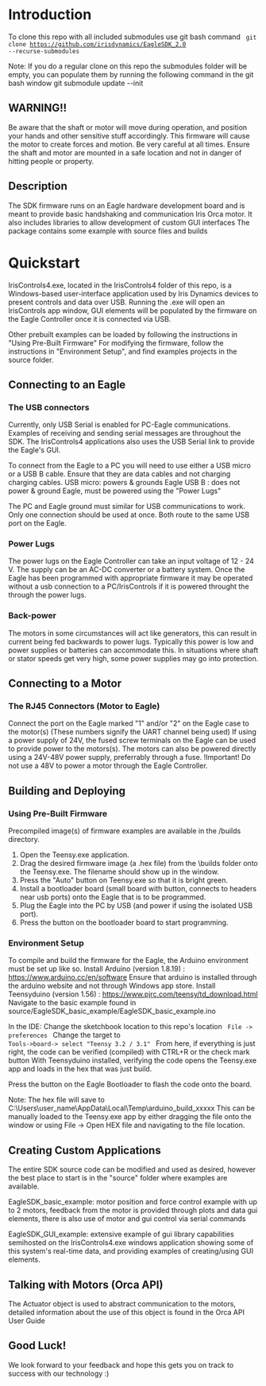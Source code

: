 # Introduction
To clone this repo with all included submodules use git bash command
<code> git clone https://github.com/irisdynamics/EagleSDK_2.0 --recurse-submodules </code>

Note: If you do a regular clone on this repo the submodules folder will be empty, you can populate them by running the following command in the git bash window
git submodule update --init 

## WARNING!! 
Be aware that the shaft or motor will move during operation, and position your hands and other sensitive stuff accordingly. 
This firmware will cause the motor to create forces and motion. Be very careful at all times. Ensure the shaft and motor are mounted in a safe location and not in danger of hitting people or property.

## Description
The SDK firmware runs on an Eagle hardware development board and is meant to provide basic handshaking and communication Iris Orca motor. It also includes libraries to allow development of custom GUI interfaces 
The package contains some example with source files and builds 

# Quickstart
IrisControls4.exe, located in the IrisControls4 folder of this repo, is a Windows-based user-interface application used by Iris Dynamics devices to present controls and data over USB.
Running the .exe will open an IrisControls app window, GUI elements will be populated by the firmware on the Eagle Controller once it is connected via USB. 

Other prebuilt examples can be loaded by following the instructions in "Using Pre-Built Firmware" 
For modifying the firmware, follow the instructions in "Environment Setup", and find examples projects in the source folder. 

## Connecting to an Eagle
### The USB connectors 
Currently, only USB Serial is enabled for PC-Eagle communications.  Examples of receiving and sending serial messages are throughout the SDK.  The IrisControls4 applications also uses the USB Serial link to provide the Eagle's GUI. 

To connect from the Eagle to a PC you will need to use either a USB micro or a USB B cable. Ensure that they are data cables and not charging charging cables.
USB micro: powers & grounds Eagle
USB B	 : does not power & ground Eagle, must be powered using the "Power Lugs"

The PC and Eagle ground must similar for USB communications to work. Only one connection should be used at once. Both route to the same USB port on the Eagle. 

### Power Lugs
The power lugs on the Eagle Controller can take an input voltage of 12 - 24 V. The supply can be an AC-DC converter or a battery system.
Once the Eagle has been programmed with appropriate firmware it may be operated without a usb connection to a PC/IrisControls if it is powered throught the through the power lugs.
### Back-power 
The motors in some circumstances will act like generators, this can result in current being fed backwards to  power lugs. Typically this power is low and power supplies or batteries can accommodate this. In situations where shaft or stator speeds get very high, some power supplies may go into protection. 

## Connecting to a Motor

### The RJ45 Connectors (Motor to Eagle)
Connect the port on the Eagle marked "1" and/or "2" on the Eagle case to the motor(s) (These numbers signify the UART channel being used)
If using a power supply of 24V, the fused screw terminals on the Eagle can be used to provide power to the motors(s).
The motors can also be powered directly using a 24V-48V power supply, preferrably through a fuse.
!Important! Do not use a 48V to power a motor through the Eagle Controller.

## Building and Deploying

### Using Pre-Built Firmware 
Precompiled image(s) of firmware examples are available in the /builds directory. 
1. Open the Teensy.exe application.
2. Drag the desired firmware image (a .hex file) from the \builds folder onto the Teensy.exe. The filename should show up in the window. 
3. Press the "Auto" button on Teensy.exe so that it is bright green.
4. Install a bootloader board (small board with button, connects to headers near usb ports) onto the Eagle that is to be programmed.
5. Plug the Eagle into the PC by USB (and power if using the isolated USB port).
6. Press the button on the bootloader board to start programming. 

### Environment Setup 
To compile and build the firmware for the Eagle, the Arduino environment must be set up like so.
Install Arduino (version 1.8.19) :  https://www.arduino.cc/en/software
Ensure that arduino is installed through the arduino website and not through Windows app store.
Install Teensyduino (version 1.56)  : https://www.pjrc.com/teensy/td_download.html  
Navigate to the basic example found in source/EagleSDK_basic_example/EagleSDK_basic_example.ino 

In the IDE:
Change the sketchbook location to this repo's location <code>  File -> preferences  </code>
Change the target to  <code> Tools->board-> select "Teensy 3.2 / 3.1" </code>
From here, if everything is just right, the code can be verified (compiled) with CTRL+R or the check mark button
With Teensyduino installed, verifying the code opens the Teensy.exe app and loads in the hex that was just build. 

Press the button on the Eagle Bootloader to flash the code onto the board. 

Note: The hex file will save to C:\Users\user_name\AppData\Local\Temp\arduino_build_xxxxx
This can be manually loaded to the Teensy.exe app by either dragging the file onto the window or using File -> Open HEX file and navigating to the file location.

## Creating Custom Applications
The entire SDK source code can be modified and used as desired, however the best place to start is in the "source" folder where examples are available. 

EagleSDK_basic_example: motor position and force control example with up to 2 motors, feedback from the motor is provided through plots and data gui elements, there is also use of motor and gui control via serial commands

EagleSDK_GUI_example: extensive example of gui library capabilities semihosted on the IrisControls4.exe windows application showing some of this system's real-time data, and providing examples of creating/using GUI elements.

## Talking with Motors (Orca API)
The Actuator object is used to abstract communication to the motors, detailed information about the use of this object is found in the Orca API User Guide

## Good Luck!
We look forward to your feedback and hope this gets you on track to success with our technology :)
